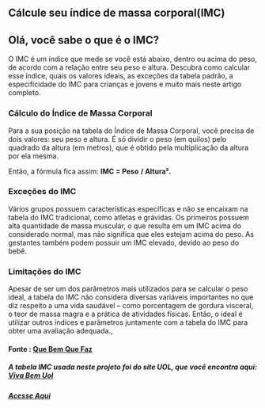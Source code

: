 ## Cálcule seu índice de massa corporal(IMC)

## Olá, você sabe o que é o IMC?

O IMC é um índice que mede se você está abaixo, dentro ou acima do peso, de acordo com a relação entre seu peso e altura. Descubra como calcular esse índice, quais os valores ideais, as exceções da tabela padrão, a especificidade do IMC para crianças e jovens e muito mais neste artigo completo.

### Cálculo do Índice de Massa Corporal

Para a sua posição na tabela do Índice de Massa Corporal, você precisa de dois valores: seu peso e altura. É só dividir o peso (em quilos) pelo quadrado da altura (em metros), que é obtido pela multiplicação da altura por ela mesma.

Então, a fórmula fica assim: **IMC = Peso** **/ Altura².**

### Exceções do IMC

Vários grupos possuem características específicas e não se encaixam na tabela do IMC tradicional, como atletas e grávidas. Os primeiros possuem alta quantidade de massa muscular, o que resulta em um IMC acima do considerado normal, mas não significa que eles estejam acima do peso. As gestantes também podem possuir um IMC elevado, devido ao peso do bebê.

### Limitações do IMC

Apesar de ser um dos parâmetros mais utilizados para se calcular o peso ideal, a tabela do IMC não considera diversas variáveis importantes no que diz respeito a uma vida saudável – como porcentagem de gordura visceral, o teor de massa magra e a prática de atividades físicas. Então, o ideal é utilizar outros índices e parâmetros juntamente com a tabela do IMC para obter uma avaliação adequada.,

#### Fonte : <a href='https://qbemqfaz.com.br/vida-equilibrada/tabela-imc?gclid=EAIaIQobChMIsPi3rNbY-QIV2uFcCh1SfAiiEAAYASAAEgJj6fD_BwE'>Que Bem Que Faz</a>

##### A tabela IMC usada neste projeto foi do site UOL, que você encontra aqui: <a href='https://www.uol.com.br/vivabem/faq/imc-como-calcular-tabela-dicas-como-melhorar-e-mais.htm'>Viva Bem Uol</a>

##### <a href= "https://lsantanaa.github.io/CalcIMC/">Acesse Aqui</a>
